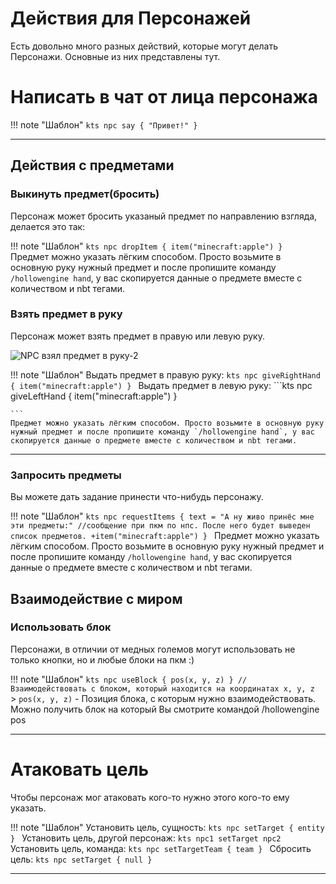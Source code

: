 # Действия для Персонажей

Есть довольно много разных действий, которые могут делать Персонажи. Основные из них представлены тут.

# Написать в чат от лица персонажа

!!! note "Шаблон"
	```kts
	npc say { "Привет!" }
	```

---

## Действия с предметами

### Выкинуть предмет(бросить)

Персонаж может бросить указаный предмет по направлению взгляда, делается это так:

!!! note "Шаблон"
	```kts
	npc dropItem { item("minecraft:apple") }
	```
	Предмет можно указать лёгким способом. Просто возьмите в основную руку нужный предмет и после пропишите команду `/hollowengine hand`, у вас скопируется данные о предмете вместе с количеством и nbt тегами.


### Взять предмет в руку

Персонаж может взять предмет в правую или левую руку.

![NPC взял предмет в руку-2](https://raw.githubusercontent.com/HollowHorizon/HollowEngineDocs/main/docs/.resourses/npc-giveHandsItems.gif)

!!! note "Шаблон"
	Выдать предмет в правую руку:
	```kts
	npc giveRightHand { item("minecraft:apple") }
	```
	Выдать предмет в левую руку:
	```kts
	npc giveLeftHand { item("minecraft:apple") }
	
	```
	Предмет можно указать лёгким способом. Просто возьмите в основную руку нужный предмет и после пропишите команду `/hollowengine hand`, у вас скопируется данные о предмете вместе с количеством и nbt тегами.

---

### Запросить предметы

Вы можете дать задание принести что-нибудь персонажу.

!!! note "Шаблон"
	```kts
	npc requestItems {
		text = "А ну живо принёс мне эти предметы:" //сообщение при пкм по нпс. После него будет выведен список предметов.
		+item("minecraft:apple")
	}
	```
	Предмет можно указать лёгким способом. Просто возьмите в основную руку нужный предмет и после пропишите команду `/hollowengine hand`, у вас скопируется данные о предмете вместе с количеством и nbt тегами.

## Взаимодействие с миром

### Использовать блок

Персонажи, в отличии от медных големов могут использовать не только кнопки, но и любые блоки на пкм :)

!!! note "Шаблон"
	```kts
	npc useBlock { pos(x, y, z) } // Взаимодействовать с блоком, который находится на координатах x, y, z
	```
	> `pos(x, y, z)` - Позиция блока, с которым нужно взаимодействовать. Можно получить блок на который Вы смотрите командой /hollowengine pos

---

# Атаковать цель

Чтобы персонаж мог атаковать кого-то нужно этого кого-то ему указать.

!!! note "Шаблон"
	Установить цель, сущность:
	```kts
	npc setTarget { entity }
	```
	Установить цель, другой персонаж:
	```kts
	npc1 setTarget npc2
	```
	Установить цель, команда:
	```kts
	npc setTargetTeam { team }
	```
	Сбросить цель:
	```kts
	npc setTarget { null }
	```

---
